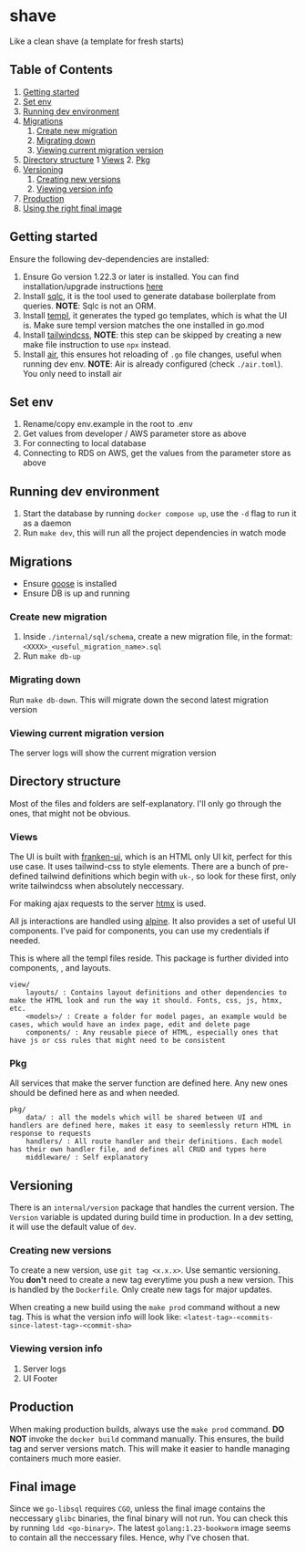# shave
Like a clean shave (a template for fresh starts)

## Table of Contents
1. [Getting started](#getting-started)
2. [Set env](#set-env)
3. [Running dev environment](#running-dev-environment)
4. [Migrations](#migrations)
    1. [Create new migration](#create-new-migration)
    2. [Migrating down](#migration.migrate-down)
    3. [Viewing current migration version](#viewing-current-migration-version)
5. [Directory structure](#directory-structure)
    1 [Views](#views)
    2. [Pkg](#pkg)
6. [Versioning](#versioning)
    1. [Creating new versions](#creating-new-version)
    2. [Viewing version info](#viewing-version-info)
7. [Production](#production)
8. [Using the right final image](#final-image)


## Getting started 

Ensure the following dev-dependencies are installed:

1. Ensure Go version 1.22.3 or later is installed. You can find installation/upgrade instructions [here](https://go.dev/doc/install)
2. Install [sqlc](https://docs.sqlc.dev/en/latest/), it is the tool used to generate database boilerplate from queries. **NOTE**: Sqlc is not an ORM.
3. Install [templ](https://templ.guide/quick-start/installation), it generates the typed go templates, which is what the UI is. Make sure templ version matches the one installed in go.mod
4. Install [tailwindcss](https://tailwindcss.com/docs/installation), **NOTE**: this step can be skipped by creating a new make file instruction to use `npx` instead.
5. Install [air](https://github.com/air-verse/air?tab=readme-ov-file#installation), this ensures hot reloading of `.go` file changes, useful when running dev env. **NOTE**: Air is already configured (check `./air.toml`). You only need to install air

## Set env

1. Rename/copy env.example in the root to .env
2. Get values from developer / AWS parameter store as above
3. For connecting to local database
4. Connecting to RDS on AWS, get the values from the parameter store as above

## Running dev environment

1. Start the database by running `docker compose up`, use the `-d` flag to run it as a daemon
2. Run `make dev`, this will run all the project dependencies in watch mode

## Migrations 

* Ensure [goose](https://github.com/pressly/goose?tab=readme-ov-file#install) is installed
* Ensure DB is up and running

### Create new migration 

1. Inside `./internal/sql/schema`, create a new migration file, in the format: `<XXXX>_<useful_migration_name>.sql`
2. Run `make db-up`

### Migrating down 

Run `make db-down`. This will migrate down the second latest migration version

### Viewing current migration version 

The server logs will show the current migration version

## Directory structure 

Most of the files and folders are self-explanatory. I'll only go through the ones, that might not be obvious.

### Views 

The UI is built with [franken-ui](https://franken-ui.dev/docs/introduction), which is an HTML only UI kit, perfect for this use case.
It uses tailwind-css to style elements. There are a bunch of pre-defined tailwind definitions which begin with `uk-`, so look for these 
first, only write tailwindcss when absolutely neccessary.

For making ajax requests to the server [htmx](https://htmx.org/) is used.

All js interactions are handled using [alpine](https://alpinejs.dev/). It also provides a set of useful UI components. I've paid for components,
you can use my credentials if needed.

This is where all the templ files reside. This package is further divided into components, <models>, and layouts.

```
view/
    layouts/ : Contains layout definitions and other dependencies to make the HTML look and run the way it should. Fonts, css, js, htmx, etc.
    <models>/ : Create a folder for model pages, an example would be cases, which would have an index page, edit and delete page 
    components/ : Any reusable piece of HTML, especially ones that have js or css rules that might need to be consistent
```

### Pkg 

All services that make the server function are defined here. Any new ones should be defined here as and when needed.

```
pkg/
    data/ : all the models which will be shared between UI and handlers are defined here, makes it easy to seemlessly return HTML in response to requests
    handlers/ : All route handler and their definitions. Each model has their own handler file, and defines all CRUD and types here
    middleware/ : Self explanatory
```

## Versioning

There is an `internal/version` package that handles the current version. The `Version` variable is updated during build time in production. 
In a dev setting, it will use the default value of `dev`.

### Creating new versions 

To create a new version, use `git tag <x.x.x>`. Use semantic versioning. You **don't** need to create a new tag everytime you push a new version. This 
is handled by the `Dockerfile`. Only create new tags for major updates.

When creating a new build using the `make prod` command without a new tag. This is what the version info will look like:
`<latest-tag>-<commits-since-latest-tag>-<commit-sha>`

### Viewing version info 

1. Server logs
2. UI Footer

## Production

When making production builds, always use the `make prod` command. **DO NOT** invoke the `docker build` command manually. This ensures, the build tag and server 
versions match. This will make it easier to handle managing containers much more easier.

## Final image

Since we `go-libsql` requires `CGO`, unless the final image contains the neccessary `glibc` binaries, the final binary will not run. You can check this by running `ldd <go-binary>`.
The latest `golang:1.23-bookworm` image seems to contain all the neccessary files. Hence, why I've chosen that.
